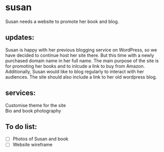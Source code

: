 # susan 
Susan needs a website to promote her book and blog.

## updates:  
Susan is happy with her previous blogging service on WordPress, so we have decided to continue host her site there. But this time with a newly purchased domain name in her full name. The main purpose of the site is for promoting her books and to inlcude a link to buy from Amazon. Additionally, Susan would like to blog regularly to interact with her audiences. The site should also include a link to her old wordpress blog.  

## services:
Customise theme for the site  
Bio and book photography  

## To do list:  
- [ ] Photos of Susan and book  
- [ ] Website wireframe
